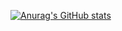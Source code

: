 [![Anurag's GitHub stats](https://github-readme-stats.vercel.app/api?username=BlandineLemaire&show_icons=true)](https://github.com/BlandineLemaire/github-readme-stats)
